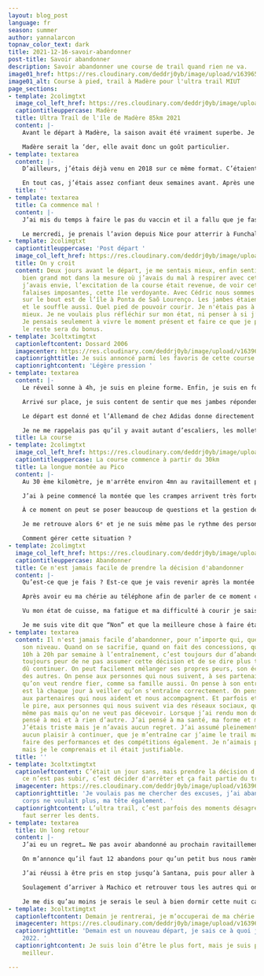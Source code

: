 ```yaml
---
layout: blog_post
language: fr
season: summer
author: yannalarcon
topnav_color_text: dark
title: 2021-12-16-savoir-abandonner
post-title: Savoir abandonner
description: Savoir abandonner une course de trail quand rien ne va.
image01_href: https://res.cloudinary.com/deddrj0yb/image/upload/v1639653283/website/blog/Mad%C3%A8re/GOPR0108_ALTA1642458316780515_1_-min_nu1crr.jpg
image01_alt: Course à pied, trail à Madère pour l'ultra trail MIUT
page_sections:
- template: 2colimgtxt
  image_col_left_href: https://res.cloudinary.com/deddrj0yb/image/upload/v1639651639/website/blog/Mad%C3%A8re/20180430_120816_hkh386.jpg
  captiontitleuppercase: Madère
  title: Ultra Trail de l'île de Madère 85km 2021
  content: |-
    Avant le départ à Madère, la saison avait été vraiment superbe. Je savais que c’était la dernière de l’année, mais aussi mon dernier petit ultra avant un moment, car je serais Papa en mai. Un nouvel Ultra où les nuits peuvent être longues, les ravitos courts, mais le chemin y est unique, magnifique, un partage en duo pour la vie.

    Madère serait la ‘der, elle avait donc un goût particulier.
- template: textarea
  content: |-
    D’ailleurs, j’étais déjà venu en 2018 sur ce même format. C’étaient mes débuts sur les trails longs et finalement je ne m’en étais pas si mal sorti. J'ai pu finir 11 ème en 10h58. J’avais adoré cette course, ces paysages, ces chemins, sa difficulté. C’est une île incroyable avec des fleurs magnifiques, des forêts d’eucalyptus, ces Pico vertigineux. Un petit paradis qui traumatise bien les cuisses.

    En tout cas, j’étais assez confiant deux semaines avant. Après une 3e place au Trail de EDF Val Cenis sur le 85km puis une 2e place sur le trail de Serre Ponçon 85km, j’avais franchi une barrière. J’étais meilleur, ma gestion était plus efficace, je comprenais comment tenir une course, mais surtout je savais me battre jusqu’au bout. Le MIUT, c’était pour moi mon dernier objectif et je voulais finir l’année en beauté, tout comme cette île.
  title: ''
- template: textarea
  title: Ca commence mal !
  content: |-
    J’ai mis du temps à faire le pas du vaccin et il a fallu que je fasse ma 2e dose 10 jours avant la compétition. Je me disais “bon, j'aurai sûrement un peu mal à la tête, je vais me reposer et ça ira." Malheureusement, je n’ai pas vécu seulement cela. Mon corps a trop réagi à la 2ᵉ doses et j’ai été cloué au lit 5 jours. Entre fièvre, courbature, fatigue et migraine, rien n’était de bon augure pour ma course. Je commençais sérieusement à douter de pouvoir y aller et de pouvoir courir là-bas. Je n'avais pas couru depuis presque 7 jours et c’est une chose que je ne supporte pas avant une course. Le fait de trop me reposer avant un départ me fatigue encore plus, j’ai besoin de tourner les jambes. Mais là, je n’avais pas le choix.

    Le mercredi, je prenais l’avion depuis Nice pour atterrir à Funchal. Après 3 jours d’antibiotique, j’ai décidé d’y aller même si je savais que ça serait Rock and Roll. Je retrouverai en tout cas le team Instinct Trail avec Sean et Cédric.
- template: 2colimgtxt
  captiontitleuppercase: 'Post départ '
  image_col_left_href: https://res.cloudinary.com/deddrj0yb/image/upload/v1639661304/website/blog/Mad%C3%A8re/GOPR0103_ALTA1642458316780515_1_eezzxk.jpg
  title: On y croit
  content: Deux jours avant le départ, je me sentais mieux, enfin sentir c’était un
    bien grand mot dans la mesure où j’avais du mal à respirer avec cette crève. Mais
    j’avais envie, l’excitation de la course était revenue, de voir cette île, ces
    falaises imposantes, cette île verdoyante. Avec Cédric nous sommes allés trottiner
    sur le bout est de l’île à Ponta de Saõ Lourenço. Les jambes étaient plutôt bonnes
    et le souffle aussi. Quel pied de pouvoir courir. Je n'étais pas à 100% mais j’étais
    mieux. Je ne voulais plus réfléchir sur mon état, ni penser à si j’étais prêt.
    Je pensais seulement à vivre le moment présent et faire ce que je peux faire,
    le reste sera du bonus.
- template: 3coltxtimgtxt
  captionleftcontent: Dossard 2006
  imagecenter: https://res.cloudinary.com/deddrj0yb/image/upload/v1639663459/website/blog/Mad%C3%A8re/IMG20211119104338_tf7ymf.jpg
  captionrighttitle: Je suis annoncé parmi les favoris de cette course
  captionrightcontent: 'Légère pression '
- template: textarea
  content: |-
    Le réveil sonne à 4h, je suis en pleine forme. Enfin, je suis en forme, je suis surpris, car même si je suis du matin, à 4h normalement on n’est jamais d’attaque et à 200%. Un taxi me récupère et m’amène au départ des bus pour se rendre à Sao Vicente. Le trajet se passe en musique et je rêve de la course, je me plonge dans le profil du parcours. Je suis un rêveur et je vis ma course avant même d’avoir épinglé le dossard.

    Arrivé sur place, je suis content de sentir que mes jambes répondent bien à l’échauffement. Je suis plutôt concentré et le temps est bon. « Le temps est bon, le ciel est bleu… » et mince, ça y est j’ai cette musique dans la tête.

    Le départ est donné et l’Allemand de chez Adidas donne directement le ton et le rythme de cette course. C’est rapide et je le laisserai faire sa course. Je me retrouve donc directement dans la position 4 dès le début. Je sais que les 30er kilomètres sont assez rapides, mais qu’il faut vraiment garder de la force pour la montée aux Picos qui sera après le 30ème kilomètre. Me voilà 4ᵉ dans une belle allure et dans une bonne forme. Ma chérie m’envoie un petit SMS pour tenir au courant des écarts devant et derrière à chaque ravito. Personne ne me fait l’assistance, alors je prends le temps de manger et de bien remplir mes flasques.

    Je ne me rappelais pas qu’il y avait autant d’escaliers, les mollets chauffent. J’ai pourtant vécu à Lyon et j’en ai passé des escaliers dans la montée de « Nicolas Delange » et « Soulary ». Ma course est bien gérée et je me sens bien. Je commence à me dire qu’au final je vais passer une belle journée.
  title: La course
- template: 2colimgtxt
  image_col_left_href: https://res.cloudinary.com/deddrj0yb/image/upload/v1639663573/website/blog/Mad%C3%A8re/IMG20211120124232_dyvqit.jpg
  captiontitleuppercase: La course commence à partir du 30km
  title: La longue montée au Pico
  content: |-
    Au 30 ème kilomètre, je m'arrête environ 4mn au ravitaillement et prends le temps. C’est la partie la plus dure de la course qui va suivre. Une montée de 1400D+ sur 10,5km et le chemin est loin d’être simple. Je constate que derrière, c'est à 5 mn et devant le 3ᵉ également. Je me dis que je pourrais le rattraper après la montée.

    J’ai à peine commencé la montée que les crampes arrivent très fortement, avec un coup de fatigue et un mal de dos. Je me dis que c’est passager et comme dans chaque ultra, on vit tous un ou des moments durs. J’avance avec les crampes, je vois mes quadriceps se contracter et je pourrais presque distinguer les fibres musculaires, les tendons tellement les crampes sont fortes. À partir de ce moment, c'est la descente aux enfers. Malgré des pauses, après avoir ralenti, je sens que ça va être compliqué.

    À ce moment on peut se poser beaucoup de questions et la gestion de course peut s'avérer totalement différente.

    Je me retrouve alors 6ᵉ et je ne suis même pas le rythme des personnes du 115km. La douleur est vraiment présente, je n’ai jamais eu de telles crampes et un mal de dos pareil.

    Comment gérer cette situation ?
- template: 2colimgtxt
  image_col_left_href: https://res.cloudinary.com/deddrj0yb/image/upload/v1639651639/website/blog/Mad%C3%A8re/IMG20211120162237_d2yqv9.jpg
  captiontitleuppercase: Abandonner
  title: Ce n'est jamais facile de prendre la décision d'abandonner
  content: |-
    Qu’est-ce que je fais ? Est-ce que je vais revenir après la montée ? Est-ce que les douleurs, les crampes vont partir ? Est-ce que je finis la course sans penser au classement ? Est-ce que j’accepte de mettre 12h, 13h, 15h au lieu de 10h30 ? Doucement je sens mon mental vaciller et la course commence doucement à m’échapper. Le plaisir disparaît totalement et c’est uniquement la lutte à chaque pas.

    Après avoir eu ma chérie au téléphone afin de parler de ce moment ce doute et de questionnement, après qu’elle essaye de me pousser à aller plus loin, à tenir tout en me réconfortant, la course se dessine vers une fin moins glorieuse.

    Vu mon état de cuisse, ma fatigue et ma difficulté à courir je sais qu’après le ravitaillement, il me reste 40km. Sur les 20 derniers kilomètres, il faut courir car c’est la partie la plus roulante. Si je continue je vais mettre 15h, je vais arriver de nuit. Dans quel état je serais ? Combien de temps après je vais mettre pour récupérer ? Est-ce que je vais prendre du plaisir à finir la course même si je zappe de ma tête la notion de performance et de résultat ?

    Je me suis vite dit que “Non” et que la meilleure chose à faire était de redonner mon dossard.
- template: textarea
  content: Il n'est jamais facile d’abandonner, pour n’importe qui, quel que soit
    son niveau. Quand on se sacrifie, quand on fait des concessions, quand on passe
    10h à 20h par semaine à l’entraînement, c’est toujours dur d’abandonner. On a
    toujours peur de ne pas assumer cette décision et de se dire plus tard qu'on aurait
    dû continuer. On peut facilement mélanger ses propres peurs, son échec et le regard
    des autres. On pense aux personnes qui nous suivent, à ses partenaires de vie
    qu’on veut rendre fier, comme sa famille aussi. On pense à son entraîneur qui
    est là chaque jour à veiller qu’on s'entraîne correctement. On pense aussi parfois
    aux partenaires qui nous aident et nous accompagnent. Et parfois et c’est peut-être
    le pire, aux personnes qui nous suivent via des réseaux sociaux, qu’on ne connaît
    même pas mais qu’on ne veut pas décevoir. Lorsque j’ai rendu mon dossard, j’ai
    pensé à moi et à rien d’autre. J’ai pensé à ma santé, ma forme et mon plaisir.
    J’étais triste mais je n’avais aucun regret. J’ai assumé pleinement que j’aurai
    aucun plaisir à continuer, que je m’entraîne car j’aime le trail mais que j’aime
    faire des performances et des compétitions également. Je n’aimais pas cet échec
    mais je le comprenais et il était justifiable.
  title: ''
- template: 3coltxtimgtxt
  captionleftcontent: C’était un jour sans, mais prendre la décision d’abandonner
    ce n’est pas subir, c’est décider d'arrêter et ça fait partie du trail et de l’apprentissage.
  imagecenter: https://res.cloudinary.com/deddrj0yb/image/upload/v1639651639/website/blog/Mad%C3%A8re/IMG-20211120-WA0035_ngz8av.jpg
  captionrighttitle: 'Je voulais pas me chercher des excuses, j’ai abandonné car mon
    corps ne voulait plus, ma tête également. '
  captionrightcontent: L’ultra trail, c’est parfois des moments désagréables et il
    faut serrer les dents.
- template: textarea
  title: Un long retour
  content: |-
    J’ai eu un regret… Ne pas avoir abandonné au prochain ravitaillement 9km plus loin. Avoir stoppé ma course au Pico Ruivo n'était pas du tout la meilleure idée. Ce Pico n'était pas du tout bien situé pour que je puisse rentrer facilement à Machico, contrairement au Pico de Arieiro.

    On m’annonce qu’il faut 12 abandons pour qu’un petit bus nous ramène. Bon, je ne souhaite pas que ces 12 personnes abandonnent mais ça risque d’être long. Après une petite sieste, j’étais gelé, une constante brume se figer à ce Pico. Il y avait un parking à 2km, et la route ensuite descendait à Santana. Après 3h d’attente, 4 cafés, quelques poignées de fromage et de chips, je suis partie à pied au parking pour faire du stop et descendre à Santana.

    J’ai réussi à être pris en stop jusqu’à Santana, puis pour aller à Machico j’ai pu prendre un taxi car le stop ne fonctionnait plus très bien.

    Soulagement d’arriver à Machico et retrouver tous les autres qui ont pu faire une belle course.

    Je me dis qu’au moins je serais le seul à bien dormir cette nuit car après 80km généralement on dort toujours très mal.
- template: 3coltxtimgtxt
  captionleftcontent: Demain je rentrerai, je m’occuperai de ma chérie enceinte.
  imagecenter: https://res.cloudinary.com/deddrj0yb/image/upload/v1639651640/website/blog/Mad%C3%A8re/IMG20211121152328_tjrevq.jpg
  captionrighttitle: 'Demain est un nouveau départ, je sais ce à quoi j’aspire en
    2022. '
  captionrightcontent: Je suis loin d’être le plus fort, mais je suis prêt à devenir
    meilleur.

---
```

